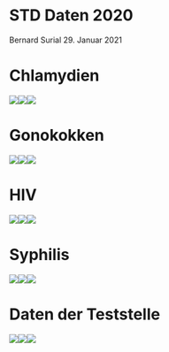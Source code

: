 STD Daten 2020
================
Bernard Surial
29\. Januar 2021

# Chlamydien

![](report_files/figure-gfm/chlam-1.png)<!-- -->![](report_files/figure-gfm/chlam-2.png)<!-- -->![](report_files/figure-gfm/chlam-3.png)<!-- -->

# Gonokokken

![](report_files/figure-gfm/gono-1.png)<!-- -->![](report_files/figure-gfm/gono-2.png)<!-- -->![](report_files/figure-gfm/gono-3.png)<!-- -->

# HIV

![](report_files/figure-gfm/hiv-1.png)<!-- -->![](report_files/figure-gfm/hiv-2.png)<!-- -->![](report_files/figure-gfm/hiv-3.png)<!-- -->

# Syphilis

![](report_files/figure-gfm/syph-1.png)<!-- -->![](report_files/figure-gfm/syph-2.png)<!-- -->![](report_files/figure-gfm/syph-3.png)<!-- -->

# Daten der Teststelle

![](report_files/figure-gfm/teststelle-1.png)<!-- -->![](report_files/figure-gfm/teststelle-2.png)<!-- -->![](report_files/figure-gfm/teststelle-3.png)<!-- -->
